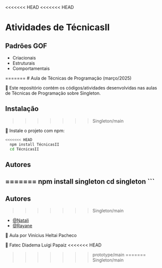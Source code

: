 <<<<<<< HEAD
<<<<<<< HEAD
<h1>Atividades de TécnicasII</h1>
<h2>Padrões GOF</h2>
<ul>
  <li>Criacionais</li>
  <li>Estruturais</li>
  <li>Comportamentais</li>
</ul>
=======
# Aula de Técnicas de Programação (março/2025)

🔎 Este repositório contém os códigos/atividades desenvolvidas nas aulas de Técnicas de Programação sobre Singleton.

## Instalação
>>>>>>> Singleton/main

📌 Instale o projeto com npm:

```bash
<<<<<<< HEAD
  npm install TécnicasII
  cd TécnicasII
```
    
<h2> Autores <h2>
=======
  npm install singleton
  cd singleton
```
    
## Autores
>>>>>>> Singleton/main

- [@Natali](https://github.com/nouveauromance)
- [@Rayane](https://github.com/RayaneBarrosM)

🔗 Aula por Vinícius Heltai Pacheco

📍 Fatec Diadema Luigi Papaiz 
<<<<<<< HEAD
>>>>>>> prototype/main
=======
>>>>>>> Singleton/main
